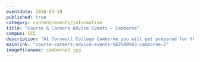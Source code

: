 ```yaml
---
eventdate: 2016-03-19
published: true
category: content/events/information
title: "Course & Careers Advice Events – Camborne"
campus: CCC
description: "At Cornwall College Camborne you will get prepared for the career you want. ..."
mainlink: "course-careers-advice-events-%E2%80%93-camborne-2"
imagefilename: camborne2.jpg
---
```

